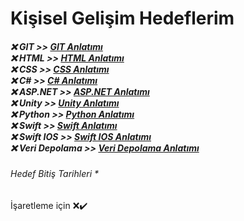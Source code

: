 <h1>Kişisel Gelişim Hedeflerim</h1>

<h5>
❌  GIT             >> <a href="https://app.patika.dev/courses/git">GIT Anlatımı</a> </br>
❌  HTML             >> <a href="https://www.google.com">HTML Anlatımı</a> </br>
❌  CSS              >> <a href="https://www.google.com">CSS Anlatımı</a> </br>
❌  C#               >> <a href="https://www.google.com">C# Anlatımı</a> </br>
❌  ASP.NET          >> <a href="https://www.google.com">ASP.NET Anlatımı</a> </br>
❌  Unity            >> <a href="https://www.google.com">Unity Anlatımı</a> </br>
❌  Python           >> <a href="https://www.google.com">Python Anlatımı</a> </br>
❌  Swift            >> <a href="https://app.patika.dev/courses/swift">Swift Anlatımı</a> </br>
❌  Swift IOS        >> <a href="https://app.patika.dev/paths/swift-ile-ios-programlama-patikasi">Swift IOS Anlatımı</a> </br>
❌  Veri Depolama    >> <a href="https://www.google.com">Veri Depolama Anlatımı</a> </br>
</h5>
<h6>
Hedef Bitiş Tarihleri
*
</h6>


İşaretleme için ❌✔️
